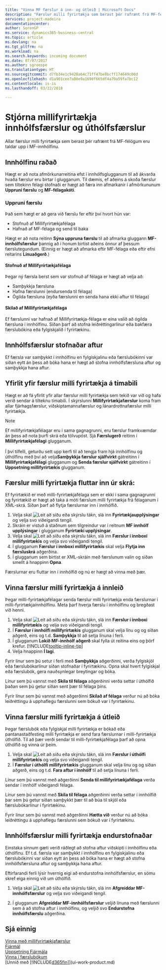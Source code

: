 ```yaml
---
title: "Vinna MF færslur á inn- og útleið | Microsoft Docs"
description: "Færslur milli fyrirtækja sem berast þér rafrænt frá MF-félögum eru taldar upp í MF-innhólfinu, þar sem þú vinnur þær sjálfvirkt eða handvirkt."
services: project-madeira
documentationcenter: 
author: SorenGP
ms.service: dynamics365-business-central
ms.topic: article
ms.devlang: na
ms.tgt_pltfrm: na
ms.workload: na
ms.search.keywords: incoming document
ms.date: 07/07/2017
ms.author: sgroespe
ms.translationtype: HT
ms.sourcegitcommit: d7fb34e1c9428a64c71ff47be8bcff174649c00d
ms.openlocfilehash: d1a901cee7a80e9a1690f665df4a79a59fa7bc12
ms.contentlocale: is-is
ms.lasthandoff: 03/22/2018

---
```

# <a name="manage-the-intercompany-inbox-and-outbox"></a>Stjórna millifyrirtækja innhólfsfærslur og úthólfsfærslur
Allar færslur milli fyrirtækja sem berast þér rafrænt frá MF-félögum eru taldar upp í MF-innhólfinu.  

## <a name="organizing-the-inbox"></a>Innhólfinu raðað  
 Hægt er að nota afmörkunarreitina efst í innhólfsglugganum til að ákvarða hvaða færslur eru birtar í glugganum. Til dæmis, ef aðeins á skoða færslur sem tiltekinn félagi stofnaði er hægt að færa inn afmarkanir í afmörkununum **Uppruni færslu** og **MF-félagakóti**.  

### <a name="transaction-source"></a>Uppruni færslu  
Það sem hægt er að gera við færslu fer eftir því hvort hún var:  

- Stofnuð af Millifyrirtækjafélaga  
- Hafnað af MF-félaga og send til baka  

Hægt er að nota reitinn **Sýna uppruna færslu** til að afmarka gluggann **MF-innhólfsfærslur** þannig að í honum birtist aðeins önnur af þessum færslutegundum. (Einnig er hægt að afmarka eftir MF-félaga eða eftir efni reitarins **Línuaðgerð**.)  

#### <a name="created-by-intercompany-partner"></a>Stofnuð af Millifyrirtækjafélaga  
 Þegar ný færsla berst sem var stofnuð af félaga er hægt að velja að:

- Samþykkja færsluna  
- Hafna færslunni (endursenda til félaga)  
- Ógilda færsluna (eyða færslunni en senda hana ekki aftur til félaga)  

#### <a name="returned-from-intercompany-partner"></a>Skilað af Millifyrirtækjafélaga  
 Ef færslunni var hafnað af Millifyrirtækja-félaga er eina valið að ógilda færsluna í innhólfinu. Síðan þarf að stofna leiðréttingarlínur eða bakfæra færslubókina eða fylgiskjalið í fyrirtækinu.  

## <a name="re-creating-inbox-entries"></a>Innhólfsfærslur stofnaðar aftur  
 Ef færsla var samþykkt í innhólfinu en fylgiskjalinu eða færslubókinni var síðan eytt án þess að bóka hana er hægt að stofna innhólfsfærsluna aftur og samþykkja hana aftur.  

## <a name="getting-an-overview-of-intercompany-transactions-for-a-period"></a>Yfirlit yfir færslur milli fyrirtækja á tímabili  
 Hægt er að fá yfirlit yfir allar færslur milli fyrirtækja sem tekið var við og hafa verið sendar á tilteknu tímabili. Í skýrslunni **Millifyrirtækjafærslur** koma fram allar fjárhagsfærslur, viðskiptamannafærslur og lánardrottnafærslur milli fyrirtækja.

 > [!NOTE]  
 > Ef millifyrirtækjafélagar eru í sama gagnagrunni, eru færslur framkvæmdar án þess að nota þurfi skrá eða tölvupóst. Sjá **Færslugerð** reitinn í **Millifyrirtækjafélagi** glugganum. <br /><br />
Í því tilfelli, geturðu sett upp kerfi til að tengja fram hjá innhólfinu og úthólfinu með því að velja**Samþykkja færslur sjálfvirkt** gátreitinn í **Millifyrirtækjafélagi** glugganum og **Senda færslur sjálfvirkt** gátreitinn í **Uppsetning millifyrirtækis** glugganum.

## <a name="to-import-intercompany-transactions-from-a-file"></a>Færslur milli fyrirtækja fluttar inn úr skrá:  
Ef fyrirtækið er með milli-fyrirtækjafélaga sem er ekki í sama gagnagrunni og fyrirtækið er hægt að taka á móti færslum milli fyrirtækja frá félaganum í XML-skrá. Síðan þarf að flytja færslurnar inn í innhólfið.  

1.  Velja skal ![Leit að síðu eða skýrslu](media/ui-search/search_small.png "Leit að síðu eða skýrslu táknið") tákn, slá inn **Fyrirtækjaupplýsingar** og velja svo viðeigandi tengil.
2. Skráin er vistuð á staðnum sem tilgreindur var í reitnum **MF innhólf upplýsingar** í glugganum **Fyrirtæki upplýsingar**.  
3. Velja skal ![Leit að síðu eða skýrslu](media/ui-search/search_small.png "Leit að síðu eða skýrslu táknið") tákn, slá inn **Færslur í innboxi millifyrirtækis** og velja svo viðeigandi tengil.
4. Í glugganum **Færslur í innboxi millifyrirtækis** skal velja **Flytja inn færsluskrá** aðgerðina.  
5. Í glugganum sem birtist er XML-skráin með færslunum valin og síðan smellt á hnappinn **Opna**.  

Færslurnar eru fluttar inn í innhólfið og nú er hægt að vinna með þær.

## <a name="to-process-incoming-intercompany-transactions"></a>Vinna færslur milli fyrirtækja á innleið  
Þegar milli-fyrirtækjafélagar senda færslur milli fyrirtækja enda færslurnar í milli-fyrirtækjainnhólfinu. Meta þarf hverja færslu í innhólfinu og bregðast við henni.  

1. Velja skal ![Leit að síðu eða skýrslu](media/ui-search/search_small.png "Leit að síðu eða skýrslu táknið") tákn, slá inn **Færslur í innboxi millifyrirtækis** og velja svo viðeigandi tengil.  
2. Í **Færslur í innhólfi millifyrirtækis** glugganum skal velja línu og og síðan aðgerð, eins og t.d. **Samþykkja** til að setja línuna í ferli.
3. Í glugganum **Lokið MF-innhólf aðgerð** skal fylla út reitina eins og þörf krefur. [!INCLUDE[tooltip-inline-tip](includes/tooltip-inline-tip_md.md)]
4. Velja hnappinn **Í lagi**.  

Fyrir línur sem þú setur í ferli með **Samþykkja** aðgerðinni, verða fylgiskjöl eða færslubókarlínur síðan stofnaðar í fyrirtækinu. Opna skal hvert fylgiskjal eða færslubók, gera nauðsynlegar breytingar og bóka.  

Línur sem þú vannst með **Skila til félaga** aðgerðinni verða settar í úthólfið þaðan sem þú getur síðan sent þær til félaga þíns.

Fyrir línur sem þú vannst með aðgerðinni **Skilað af félaga** verður nú að bóka leiðréttingu á upphaflegu færslunni sem bókuð var í fyrirtækinu.

## <a name="to-process-outgoing-intercompany-transactions"></a>Vinna færslur milli fyrirtækja á útleið  
Þegar færslubók eða fylgiskjal milli fyrirtækja er bókað eða pantanastaðfesting milli fyrirtækja er send fara færslurnar í milli-fyrirtækja úthólfið. Til að þær verði sendar til milli-fyrirtækjafélaga þarf að opna úthólfið og vinna úr þeim.  

1.  Velja skal ![Leit að síðu eða skýrslu](media/ui-search/search_small.png "Leit að síðu eða skýrslu táknið") tákn, slá inn **Færslur í úthólfi millifyrirtækis** og velja svo viðeigandi tengil.  
2. Í **Færslur í úthólfi millifyrirtækis** glugganum skal velja línu og og síðan aðgerð, eins og t.d. **Fara aftur í innhólf** til að setja línuna í ferli.

Línur sem þú vannst með aðgerðinni **Senda til millifyrirtækjafélaga** verða sendar í innhólf viðeigandi félaga.

Línur sem þú vannst með **Skila til félaga** aðgerðinni verða settar í innhólfið þar sem þú getur síðan samþykkt þær til að búa til skjöl eða færslubókarlínur í fyrirtækinu.  

Fyrir línur sem þú vannst með aðgerðinni **Hætta við** verður nú að bóka leiðréttingu á upphaflegu færslunni sem bókuð var í fyrirtækinu.  

## <a name="to-recreate-intercompany-inbox-transactions"></a>Innhólfsfærslur milli fyrirtækja endurstofnaðar  
Einstaka sinnum gæti verið ráðlegt að stofna aftur viðskipti í innhólfinu eða úthólfinu. Ef t.d. færsla var samþykkt í innhólfinu en fylgiskjalinu eða færslubókinni var síðan eytt án þess að bóka hana er hægt að stofna innhólfsfærsluna aftur og samþykkja hana aftur.  

Eftirfarandi ferli lýsir hvernig eigi að endurstofna innhólfsfærslur, en sömu skref eiga einnig við um úthólfið.

  1.  Velja skal ![Leit að síðu eða skýrslu](media/ui-search/search_small.png "Leit að síðu eða skýrslu táknið") tákn, slá inn **Afgreiddar MF-innhólfsfærslur** og velja svo viðeigandi tengil.  

  2.  Í glugganum **Afgreiddar MF-innhólfsfærslur** veljið línuna með færslunni sem á að stofna aftur í innhólfinu, og veljið svo **Endurstofna innhólfsfærslu** aðgerðina.  

## <a name="see-also"></a>Sjá einnig
[Vinna með millifyrirtækjafærslur](intercompany-manage.md)  
[Fjármál](finance.md)  
[Uppsetning Fjármála](finance-setup-finance.md)  
[Vinna í færslubókum](ui-work-general-journals.md)  
[Unnið með [!INCLUDE[d365fin](includes/d365fin_md.md)]](ui-work-product.md)

